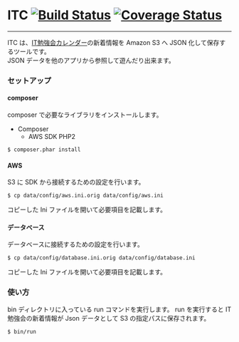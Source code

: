 ITC [![Build Status](https://travis-ci.org/app2641/ITC.svg?branch=develop)](https://travis-ci.org/app2641/ITC) [![Coverage Status](https://coveralls.io/repos/app2641/ITC/badge.png?branch=develop)](https://coveralls.io/r/app2641/ITC?branch=develop)
=======
---------------------------------------------
ITC は、[IT勉強会カレンダー](https://www.google.com/calendar/embed?src=fvijvohm91uifvd9hratehf65k@group.calendar.google.com)の新着情報を Amazon S3 へ JSON 化して保存するツールです。  
JSON データを他のアプリから参照して遊んだり出来ます。


### セットアップ
#### composer
composer で必要なライブラリをインストールします。

* Composer
    * AWS SDK PHP2

```
$ composer.phar install
```

#### AWS
S3 に SDK から接続するための設定を行います。

```
$ cp data/config/aws.ini.orig data/config/aws.ini
```
コピーした Ini ファイルを開いて必要項目を記載します。


#### データベース
データベースに接続するための設定を行います。

```
$ cp data/config/database.ini.orig data/config/database.ini
```
コピーした Ini ファイルを開いて必要項目を記載します。


### 使い方
bin ディレクトリに入っている run コマンドを実行します。
run を実行すると IT 勉強会の新着情報が Json データとして S3 の指定パスに保存されます。

```
$ bin/run
```